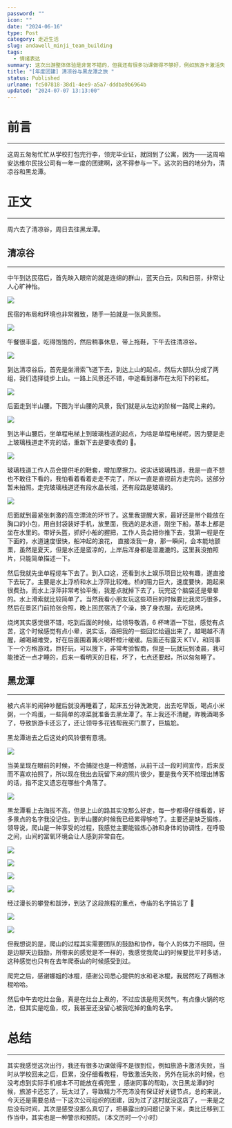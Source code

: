 ```yaml
---
password: ""
icon: ""
date: "2024-06-16"
type: Post
category: 走近生活
slug: andawell_minji_team_building
tags:
  - 情绪表达
summary: 这次出游整体体验是非常不错的，但我还有很多功课做得不够好，例如旅游卡激活失败；在玩水的时候，也没考虑到实际手机根本不可能放在裤兜里 ，感谢同事的帮助；次日黑龙潭的时候，旅游卡还忘了；前天晚上玩太过了，导致精力不充沛没有保证好关键节点；总的来说，首先是要记录鲜活的体验，其次把暴露出的问题记录下来，类比迁移到工作当中，也是一种警示和预防。
title: "[年度团建] 清凉谷与黑龙潭之旅 "
status: Published
urlname: fc507818-38d1-4ee9-a5a7-dddba9b6964b
updated: "2024-07-07 13:13:00"
---
```


# 前言

---

这周五匆匆忙忙从学校打包完行李，领完毕业证，就回到了公寓，因为——这周咱安达维尔民技公司有一年一度的团建啊，这不得参与一下。这次的目的地分为，清凉谷和黑龙潭。

# 正文

---

周六去了清凉谷，周日去往黑龙潭。

## 清凉谷

---

中午到达民宿后，首先映入眼帘的就是连绵的群山，蓝天白云，风和日丽，非常让人心旷神怡。

![](https://bu.dusays.com/2024/06/16/666eff5287ebf.jpeg)

民宿的布局和环境也非常雅致，随手一拍就是一张风景照。

![](https://bu.dusays.com/2024/06/16/666eff550a6d0.jpeg)

午餐很丰盛，吃得饱饱的，然后稍事休息，带上拖鞋，下午去往清凉谷。

![](https://bu.dusays.com/2024/06/16/666eff5713924.jpeg)

到达清凉谷后，首先是坐滑索飞道下去，到达上山的起点。然后大部队分成了两组，我们选择徒步上山。一路上风景还不错，中途看到瀑布在太阳下的彩虹。

![](https://bu.dusays.com/2024/06/16/666eff589c67d.jpeg)

后面走到半山腰。下图为半山腰的风景，我们就是从左边的阶梯一路爬上来的。

![](https://bu.dusays.com/2024/06/16/666eff5bc33f4.jpeg)

到达半山腰后，坐单程电梯上到玻璃栈道的起点，为啥是单程电梯呢，因为要是走上玻璃栈道走不完的话，重新下去是要收费的 🤣。

![](https://bu.dusays.com/2024/06/16/666eff5e48d05.jpeg)

玻璃栈道工作人员会提供毛的鞋套，增加摩擦力。说实话玻璃栈道，我是一直不想也不敢往下看的，我怕看着看着走走不完了，所以一直是直视前方走完的。这部分暂未拍照。走完玻璃栈道还有段水晶长城，还有段路是玻璃的。

![](https://bu.dusays.com/2024/06/16/666eff620a2ba.jpeg)

后面就到最紧张刺激的高空漂流的环节了。这里我提醒大家，最好还是带个能放在胸口的小包，用自封袋装好手机，放里面，我选的是水道，刚坐下船，基本上都是坐在水里的。带好头盔，抓好小船的握把，工作人员会把你推下去，我第一程是在下面的，水道速度很快，船冲起的浪花， 直接泼我一身，那一瞬间，会本能地颤栗，虽然是夏天，但是水还是蛮凉的，上岸后浑身都是湿漉漉的。这里我没拍照片，只能简单描述一下。

然后我就先坐单程缆车下去了。到入口这，还看到水上娱乐项目比较有趣，遂直接下去玩了。主要是水上浮桥和水上浮萍比较难。桥的阻力巨大，速度要快，跑起来很费劲，而水上浮萍非常考验平衡，我差点就掉下去了，玩完这个脑袋还是晕晕的。水上滑索就比较简单了。当然我看小朋友玩这些项目的时候要比我灵巧很多。然后在景区门前拍张合照，晚上回民宿洗了个澡，换了身衣服，去吃烧烤。

烧烤其实感觉很不错，吃到后面的时候，给领导敬酒，6 杯啤酒一下肚，感觉有点苦，这个时候感觉有点小晕，说实话，酒把我的一些回忆给逼出来了，越喝越不清醒，越喝越难受，好在后面围着篝火喝杯橙汁缓缓。后面还有露天 KTV，和同事下一个方格游戏，巨好玩，可以搜下，非常考验智商，但是一玩就玩到凌晨，我可能接近一点才睡的，后来一看明天的日程，坏了，七点还要起，所以匆匆睡了。

## 黑龙潭

---

被六点半的闹钟吵醒后就没再睡着了，起床五分钟洗漱完，出去吃早饭，喝点小米粥，一个鸡蛋，一些简单的凉菜就准备去黑龙潭了。车上我还不清醒，昨晚酒喝多了，导致旅游卡还忘了，还让领导多花钱帮我买门票了，巨尴尬。

黑龙潭进去之后这处的风铃很有意境。

![](https://bu.dusays.com/2024/06/16/666eff662e50a.jpeg)

当美呈现在眼前的时候，不会捕捉也是一种遗憾，从前干过一段时间宣传，后来反而不喜欢拍照了，所以现在我出去玩留下来的照片很少，要是我今天不梳理出博客的话，指不定又遗忘在哪些个角落了。

![](https://bu.dusays.com/2024/06/16/666eff6999682.jpeg)

黑龙潭看上去海拔不高，但是上山的路其实没那么好走，每一步都得仔细看着，好多景点的名字我没记住。到半山腰的时候我已经累得够呛了。主要还是缺乏锻炼，领导说，爬山是一种享受的过程，我感觉主要能锻炼心肺和身体的协调性，在呼吸之间，山间的富氧环境会让人感到非常自在。

![](https://bu.dusays.com/2024/06/16/666eff6d60b21.jpeg)

![](https://bu.dusays.com/2024/06/16/666eff7174483.jpeg)

![](https://bu.dusays.com/2024/06/16/666eff74a6c9b.jpeg)

![](https://bu.dusays.com/2024/06/16/666eff793231d.jpeg)

经过漫长的攀登和跋涉，到达了这段旅程的重点，寺庙的名字搞忘了 🤣

![](https://bu.dusays.com/2024/06/16/666eff7c8dc44.jpeg)

![](https://bu.dusays.com/2024/06/16/666eff7fc8a78.jpeg)

但我想说的是，爬山的过程其实需要团队的鼓励和协作，每个人的体力不相同，但是边聊天边鼓励，所带来的感觉是不一样的，我感觉我爬山的时候要比平时多话，这种感觉也只有在去年爬泰山的时候感受到过。

爬完之后，感谢娜姐的冰棍，感谢公司悉心提供的水和老冰棍，我居然吃了两根冰棍哈哈。

然后中午去吃灶台鱼，真是在灶台上煮的，不过应该是用天然气，有点像火锅的吃法，但其实是吃鱼，哎，我甚至还没留心被我吃掉的鱼的名字。

# 总结

---

其实我感觉这次出行，我还有很多功课做得不是很到位，例如旅游卡激活失败，当时从学校回来之后，巨累，没仔细看教程，导致激活失败，另外在玩水的时候，也没考虑到实际手机根本不可能放在裤兜里 ，感谢同事的帮助，次日黑龙潭的时候，旅游卡还忘了，玩太过了，导致精力不充沛没有保证好关键节点，总的来说，今天还是需要总结一下这次公司组织的团建，因为过了这村就没这店了，一来是之后没有时间，其次是感受没那么真切了，把暴露出的问题记录下来，类比迁移到工作当中，其实也是一种警示和预防。（本文历时一个小时）
